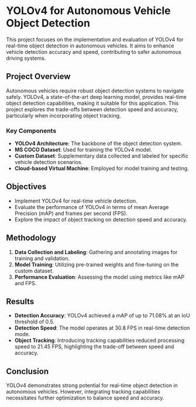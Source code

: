 # YOLOv4 for Autonomous Vehicle Object Detection

This project focuses on the implementation and evaluation of YOLOv4 for real-time object detection in autonomous vehicles. It aims to enhance vehicle detection accuracy and speed, contributing to safer autonomous driving systems.

## Project Overview

Autonomous vehicles require robust object detection systems to navigate safely. YOLOv4, a state-of-the-art deep learning model, provides real-time object detection capabilities, making it suitable for this application. This project explores the trade-offs between detection speed and accuracy, particularly when incorporating object tracking.

### Key Components
- **YOLOv4 Architecture**: The backbone of the object detection system.
- **MS COCO Dataset**: Used for training the YOLOv4 model.
- **Custom Dataset**: Supplementary data collected and labeled for specific vehicle detection scenarios.
- **Cloud-based Virtual Machine**: Employed for model training and testing.

## Objectives
- Implement YOLOv4 for real-time vehicle detection.
- Evaluate the performance of YOLOv4 in terms of mean Average Precision (mAP) and frames per second (FPS).
- Explore the impact of object tracking on detection speed and accuracy.

## Methodology
1. **Data Collection and Labeling**: Gathering and annotating images for training and validation.
2. **Model Training**: Utilizing pre-trained weights and fine-tuning on the custom dataset.
3. **Performance Evaluation**: Assessing the model using metrics like mAP and FPS.

## Results
- **Detection Accuracy**: YOLOv4 achieved a mAP of up to 71.08% at an IoU threshold of 0.5.
- **Detection Speed**: The model operates at 30.8 FPS in real-time detection mode.
- **Object Tracking**: Introducing tracking capabilities reduced processing speed to 21.45 FPS, highlighting the trade-off between speed and accuracy.

## Conclusion
YOLOv4 demonstrates strong potential for real-time object detection in autonomous vehicles. However, integrating tracking capabilities necessitates further optimization to balance speed and accuracy.
